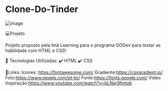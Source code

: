 # Clone-Do-Tinder
![image](https://user-images.githubusercontent.com/105893171/170830527-109385c2-d623-46d2-b77e-5f45f413e40b.png)

💻Projeto 

Projeto proposto pela Imã Learning para o programa GODev para testar as habilidade com HTML e CSS!

📍 Tecnologias Utilizadas:
✔️ HTML
✔️ CSS

🔗Links:
Icones: https://fontawesome.com/
Gradiente:https://cssgradient.io/
Foto:https://www.pexels.com/pt-br/
Fonte:https://fonts.google.com/
Video Inspiração:https://www.youtube.com/watch?v=bLNar9fmtqk
